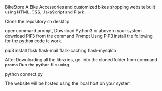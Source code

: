 BikeStore
A Bike Accessories and customized bikes shopping website built using HTML, CSS, JavaScript and Flask.

Clone the repository on desktop

open command prompt, Download Python3 or above in your system download PiP3 from the command Prompt Using PiP3 install the following for the python code to work.

pip3 install flask flask-mail flask-caching flask-mysqldb

After Downloading all the libraries, get into the cloned folder from command promp Run the python file using

python connect.py

The website will be hosted using the local host on your system.